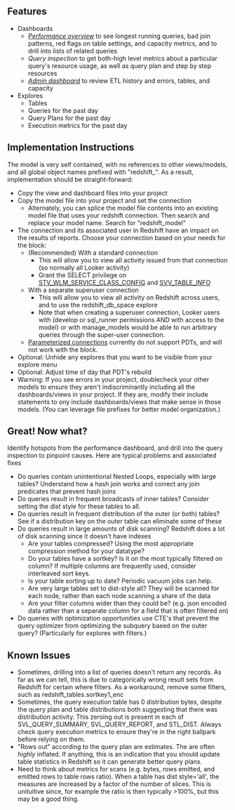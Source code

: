 
## Features ##

- Dashboards
	- [*Performance overview*](https://discourse.looker.com/t/optimizing-redshift-performance-with-lookers-redshift-block/4110) to see longest running queries, bad join patterns, red flags on table settings, and capacity metrics, and to drill into lists of related queries
	- *Query inspection* to get both-high level metrics about a particular query's resource usage, as well as query plan and step by step resources
	- [*Admin dashboard*](https://discourse.looker.com/t/analytic-block-redshift-admin/2079) to review ETL history and errors, tables, and capacity
- Explores
	- Tables
	- Queries for the past day
	- Query Plans for the past day
	- Execution metrics for the past day

## Implementation Instructions ##

The model is very self contained, with no references to other views/models, and all global object names prefixed with "redshift_". As a result, implementation should be straight-forward:

- Copy the view and dashboard files into your project
- Copy the model file into your project and set the connection
	- Alternately, you can splice the model file contents into an existing model file that uses your redshift connection. Then search and replace your model name. Search for "redshift_model"
- The connection and its associated user in Redshift have an impact on the results of reports. Choose your connection based on your needs for the block:
	- (Recommended) With a standard connection
		- This will allow you to view all activity issued from that connection (so normally all Looker activity)
		- Grant the SELECT privilege on [STV_WLM_SERVICE_CLASS_CONFIG](http://docs.aws.amazon.com/redshift/latest/dg/r_STV_WLM_SERVICE_CLASS_CONFIG.html) and [SVV_TABLE_INFO](http://docs.aws.amazon.com/redshift/latest/dg/r_SVV_TABLE_INFO.html)
	- With a separate superuser connection
		- This will allow you to view all activity on Redshift across users, and to use the redshift_db_space explore
		- Note that when creating a superuser connection, Looker users with (develop or sql_runner permissions AND with access to the model) or with manage_models would be able to run arbitrary queries through the super-user connection.
	- [Parameterized connections](https://discourse.looker.com/t/parameterizing-connections-with-user-attributes/3986) currently do not support PDTs, and will not work with the block.
- Optional: Unhide any explores that you want to be visible from your explore menu
- Optional: Adjust time of day that PDT's rebuild
- Warning: If you see errors in your project, doublecheck your other models to ensure they aren't indiscriminantly including all the dashboards/views in your project. If they are, modify their include statements to ony include dashboards/views that make sense in those models. (You can leverage file prefixes for better model organization.)

## Great! Now what? ##

Identify hotspots from the performance dashboard, and drill into the query inspection to pinpoint causes. Here are typical problems and associated fixes
- Do queries contain unintentional Nested Loops, especially with large tables? Understand how a hash join works and correct any join predicates that prevent hash joins
- Do queries result in frequent broadcasts of inner tables? Consider setting the dist style for these tables to all.
- Do queries result in frequent distribution of the outer (or both) tables? See if a distribution key on the outer table can eliminate some of these
- Do queries result in large amounts of disk scanning? Redshift does a lot of disk scanning since it doesn't have indexes
	- Are your tables compressed? Using the most appropriate compression method for your datatype?
	- Do your tables have a sortkey? Is it on the most typically filtered on column? If multiple columns are frequently used, consider interleaved sort keys.
	- Is your table sorting up to date? Periodic vacuum jobs can help.
	- Are very large tables set to dist-style all? They will be scanned for each node, rather than each node scanning a share of the data
	- Are your filter columns wider than they could be? (e.g. json encoded data rather than a separate column for a field that is often filtered on)
- Do queries with optimization opportunities use CTE's that prevent the query optimizer from optimizing the subquery based on the outer query? (Particularly for explores with filters.)

## Known Issues ##

- Sometimes, drilling into a list of queries doesn't return any records. As far as we can tell, this is due to categorically wrong result sets from Redshift for certain where filters. As a workaround, remove some filters, such as redshift_tables.sortkey1_enc 
- Sometimes, the query execution table has 0 distribution bytes, despite the query plan and table distributions both suggesting that there was distribution activity. This zeroing out is present in each of SVL_QUERY_SUMMARY, SVL_QUERY_REPORT, and STL_DIST. Always check query execution metrics to ensure they're in the right ballpark before relying on them.
- "Rows out" according to the query plan are estimates. The are often _highly_ inflated. If anything, this is an indication that you should update table statistics in Redshift so it can generate better query plans.
- Need to think about metrics for scans (e.g. bytes, rows emitted, and emitted rows to table rows ratio). When a table has dist style='all', the measures are increased by a factor of the number of slices. This is unituitive since, for example the ratio is then typically >100%, but this may be a good thing.

[comment]: # (To see the issue with Redshift result sets returning incorrect filtering, check https://metanew.looker.com/sql/dnnpcjxwjjmkth )

#